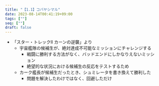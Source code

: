 ```yaml
---
title: "【1.1】コバヤシマル"
date: 2023-08-14T00:41:19+09:00
tags: [""]
seq: [""]
draft: false
---
```


- 「スター・トレックⅡ カーンの逆襲」より
  - 宇宙艦隊の候補生が、絶対達成不可能なミッションにチャレンジする
    - 戦闘に勝利する方法がなく、バッドエンドにしかなりえないミッション
    - 絶望的な状況における候補生の反応をテストするため
  - カーク艦長が候補生だったとき、シュミレータを書き換えて勝利した
    - 問題を解決したわけではなく、回避しただけ